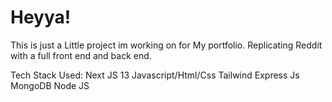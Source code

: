 # Heyya!

This is just a Little project im working on for My portfolio. Replicating Reddit with a full front end and back end.

Tech Stack Used:
  Next JS 13
  Javascript/Html/Css
  Tailwind
  Express Js
  MongoDB
  Node JS